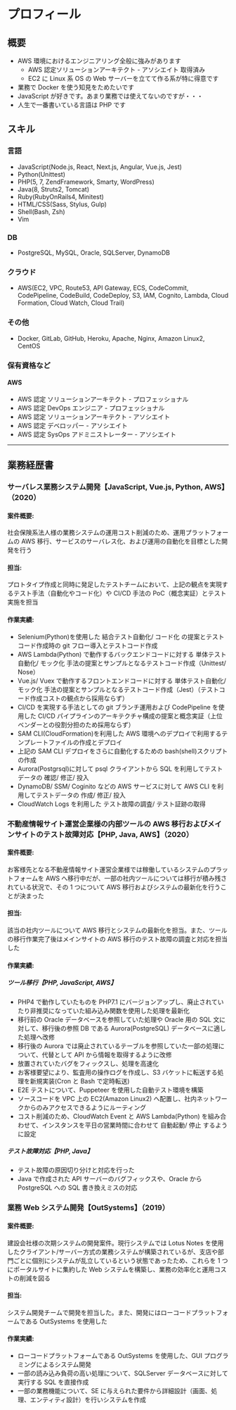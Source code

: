 # プロフィール

## 概要

- AWS 環境におけるエンジニアリング全般に強みがあります
  - AWS 認定ソリューションアーキテクト - アソシエイト 取得済み
  - EC2 に Linux 系 OS の Web サーバーを立てて作る系が特に得意です
- 業務で Docker を使う知見をためたいです
- JavaScript が好きです。あまり業務では使えてないのですが・・・
- 人生で一番書いている言語は PHP です

## スキル

### 言語

- JavaScript(Node.js, React, Next.js, Angular, Vue.js, Jest)
- Python(Unittest)
- PHP(5, 7, ZendFramework, Smarty, WordPress)
- Java(8, Struts2, Tomcat)
- Ruby(RubyOnRails4, Minitest)
- HTML/CSS(Sass, Stylus, Gulp)
- Shell(Bash, Zsh)
- Vim

### DB

- PostgreSQL, MySQL, Oracle, SQLServer, DynamoDB

### クラウド

- AWS(EC2, VPC, Route53, API Gateway, ECS, CodeCommit, CodePipeline, CodeBuild, CodeDeploy, S3, IAM, Cognito, Lambda, Cloud Formation, Cloud Watch, Cloud Trail)

### その他

- Docker, GitLab, GitHub, Heroku, Apache, Nginx, Amazon Linux2, CentOS

### 保有資格など

#### AWS

- AWS 認定 ソリューションアーキテクト - プロフェッショナル
- AWS 認定 DevOps エンジニア - プロフェッショナル
- AWS 認定 ソリューションアーキテクト - アソシエイト
- AWS 認定 デベロッパー - アソシエイト
- AWS 認定 SysOps アドミニストレーター - アソシエイト

---

## 業務経歴書

### サーバレス業務システム開発【JavaScript, Vue.js, Python, AWS】（2020）

#### 案件概要:

社会保険系法人様の業務システムの運用コスト削減のため、運用プラットフォームの AWS 移行、サービスのサーバレス化、および運用の自動化を目標とした開発を行う

#### 担当:

プロトタイプ作成と同時に発足したテストチームにおいて、上記の観点を実現するテスト手法（自動化やコード化）や CI/CD 手法の PoC（概念実証）とテスト実施を担当

#### 作業実績:

- Selenium(Python)を使用した 結合テスト自動化/ コード化 の提案とテストコード作成時の git フロー導入とテストコード作成
- AWS Lambda(Python) で動作するバックエンドコードに対する 単体テスト自動化/ モック化 手法の提案とサンプルとなるテストコード作成（Unittest/ Nose）
- Vue.js/ Vuex で動作するフロントエンドコードに対する 単体テスト自動化/ モック化 手法の提案とサンプルとなるテストコード作成（Jest）（テストコード作成コストの観点から採用ならず）
- CI/CD を実現する手法としての git ブランチ運用および CodePipeline を使用した CI/CD パイプラインのアーキテクチャ構成の提案と概念実証（上位ベンダーとの役割分担のため採用ならず）
- SAM CLI(CloudFormation)を利用した AWS 環境へのデプロイで利用するテンプレートファイルの作成とデプロイ
- 上記の SAM CLI デプロイをさらに自動化するための bash(shell)スクリプトの作成
- Aurora(Postgrsql)に対して psql クライアントから SQL を利用してテストデータの 確認/ 修正/ 投入
- DynamoDB/ SSM/ Coginito などの AWS サービスに対して AWS CLI を利用してテストデータの 作成/ 修正/ 投入
- CloudWatch Logs を利用した テスト故障の調査/ テスト証跡の取得

### 不動産情報サイト運営企業様の内部ツールの AWS 移行およびメインサイトのテスト故障対応【PHP, Java, AWS】（2020）

#### 案件概要:

お客様先となる不動産情報サイト運営企業様では稼働しているシステムのプラットフォームを AWS へ移行中だが、一部の社内ツールについては移行が積み残されている状況で、その 1 つについて AWS 移行およびシステムの最新化を行うことが決まった

#### 担当:

該当の社内ツールについて AWS 移行とシステムの最新化を担当。また、ツールの移行作業完了後はメインサイトの AWS 移行のテスト故障の調査と対応を担当した

#### 作業実績:

##### ツール移行【PHP, JavaScript, AWS】

- PHP4 で動作していたものを PHP7.1 にバージョンアップし、廃止されていたり非推奨になっていた組み込み関数を使用した処理を最新化
- 移行前の Oracle データベースを参照していた処理や Oracle 用の SQL 文に対して、移行後の参照 DB である Aurora(PostgreSQL) データベースに適した処理へ改修
- 移行後の Aurora では廃止されているテーブルを参照していた一部の処理について、代替として API から情報を取得するように改修
- 放置されていたバグをフィックスし、処理を高速化
- お客様要望により、監査用の操作ログを作成し、S3 バケットに転送する処理を新規実装(Cron と Bash で定時転送)
- E2E テストについて、Puppeteer を使用した自動テスト環境を構築
- ソースコードを VPC 上の EC2(Amazon Linux2) へ配置し、社内ネットワークからのみアクセスできるようにルーティング
- コスト削減のため、CloudWatch Event と AWS Lambda(Python) を組み合わせて、インスタンスを平日の営業時間に合わせて 自動起動/ 停止 するように設定

##### テスト故障対応【PHP, Java】

- テスト故障の原因切り分けと対応を行った
- Java で作成された API サーバーのバグフィックスや、Oracle から PostgreSQL への SQL 書き換えミスの対応

### 業務 Web システム開発【OutSystems】（2019）

#### 案件概要:

建設会社様の次期システムの開発案件。現行システムでは Lotus Notes を使用したクライアント/サーバー方式の業務システムが構築されているが、支店や部門ごとに個別にシステムが乱立しているという状態であったため、これらを 1 つにポータルサイトに集約した Web システムを構築し、業務の効率化と運用コストの削減を図る

#### 担当:

システム開発チームで開発を担当した。また、開発にはローコードプラットフォームである OutSystems を使用した

#### 作業実績:

- ローコードプラットフォームである OutSystems を使用した、GUI プログラミングによるシステム開発
- 一部の読み込み負荷の高い処理について、SQLServer データベースに対して実行する SQL を直接作成
- 一部の業務機能について、SE に与えられた要件から詳細設計（画面、処理、エンティティ設計）を行いシステムを作成
